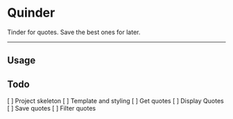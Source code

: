 # Quinder

Tinder for quotes. Save the best ones for later.

---

## Usage


## Todo

[ ] Project skeleton
[ ] Template and styling
[ ] Get quotes
[ ] Display Quotes
[ ] Save quotes
[ ] Filter quotes